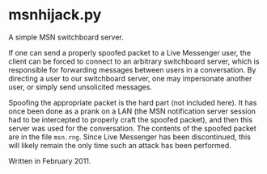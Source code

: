 # msnhijack.py

A simple MSN switchboard server.

If one can send a properly spoofed packet to a Live Messenger user, the client can be forced to connect to an arbitrary switchboard server, which is responsible for forwarding messages between users in a conversation. By directing a user to our switchboard server, one may impersonate another user, or simply send unsolicited messages.

Spoofing the appropriate packet is the hard part (not included here). It has once been done as a prank on a LAN (the MSN notification server session had to be intercepted to properly craft the spoofed packet), and then this server was used for the conversation. The contents of the spoofed packet are in the file `msn.rng`. Since Live Messenger has been discontinued, this will likely remain the only time such an attack has been performed.

Written in February 2011.
